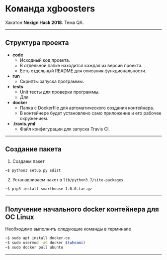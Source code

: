 # Команда xgboosters

Хакатон **Nexign Hack 2018**. Тема QA.

---

## Структура проекта

* **code**
  * Исходный код проекта.
  * В отдельной папке находится каждая из версий проекта.
  * Есть отдельный README для описания функциональности.
* **run**
  * Скрипты запуска программы.
* **tests**
  * Unit тесты для проверки программы.
  * Для
* **docker**
  * Папка с Dockerfile для автоматического создания контейнера.
  * В контейнере будет установлено само приложение и его рабочее окружением.
* **.travis.yml**
  * Файл конфигурации для запуска Travis CI.

---

## Создание пакета

1. Создаем пакет
```bash
~$ python3 setup.py sdist
```
2. Устанавливаем пакет в ```lib/python3.7/site-packages```
```bash
~$ pip3 install smarthouse-1.0.0.tar.gz
```

---

## Получение начального docker контейнера для ОС Linux

Необходимо выполнить следующие команды в терминале
```bash
~$ sudo apt install docker-ce
~$ sudo usermod -aG docker $(whoami)
~$ sudo docker pull ubuntu
```

---